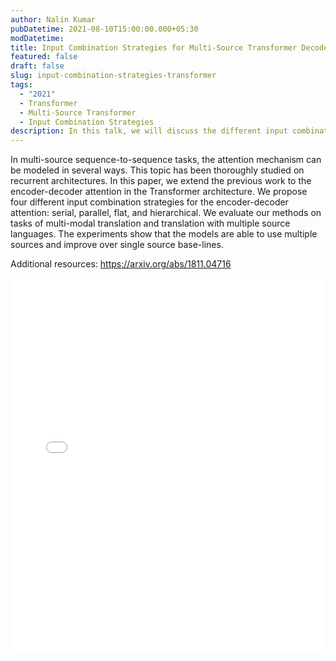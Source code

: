```yaml
---
author: Nalin Kumar
pubDatetime: 2021-08-10T15:00:00.000+05:30
modDatetime:
title: Input Combination Strategies for Multi-Source Transformer Decoder
featured: false
draft: false
slug: input-combination-strategies-transformer
tags:
  - "2021"
  - Transformer
  - Multi-Source Transformer
  - Input Combination Strategies
description: In this talk, we will discuss the different input combination strategies for the encoder-decoder attention in the Transformer architecture.
---
```


In multi-source sequence-to-sequence tasks, the attention mechanism can be modeled in several ways. This topic has been thoroughly studied on recurrent architectures. In this paper, we extend the previous work to the encoder-decoder attention in the Transformer architecture. We propose four different input combination strategies for the encoder-decoder attention: serial, parallel, flat, and hierarchical. We evaluate our methods on tasks of multi-modal translation and translation with multiple source languages. The experiments show that the models are able to use multiple sources and improve over single source base-lines.

Additional resources:
https://arxiv.org/abs/1811.04716

<embed src="/assets/slides/2021-08-10--Nalin--input-combination-strategies-transformer.pdf" type="application/pdf" width="100%" height="600px">
